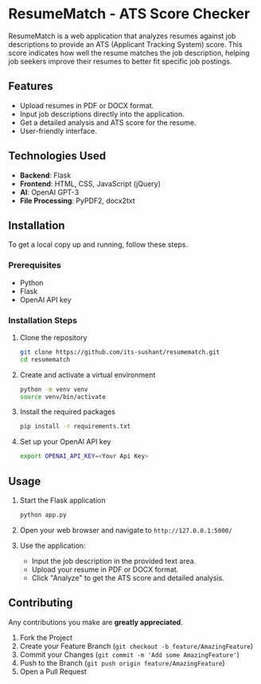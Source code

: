 # ResumeMatch - ATS Score Checker

ResumeMatch is a web application that analyzes resumes against job descriptions to provide an ATS (Applicant Tracking System) score. This score indicates how well the resume matches the job description, helping job seekers improve their resumes to better fit specific job postings.

## Features

- Upload resumes in PDF or DOCX format.
- Input job descriptions directly into the application.
- Get a detailed analysis and ATS score for the resume.
- User-friendly interface.

## Technologies Used

- **Backend**: Flask
- **Frontend**: HTML, CSS, JavaScript (jQuery)
- **AI**: OpenAI GPT-3
- **File Processing**: PyPDF2, docx2txt

## Installation

To get a local copy up and running, follow these steps.

### Prerequisites

- Python
- Flask
- OpenAI API key

### Installation Steps

1. Clone the repository
    ```sh
    git clone https://github.com/its-sushant/resumematch.git
    cd resumematch
    ```

2. Create and activate a virtual environment
    ```sh
    python -m venv venv
    source venv/bin/activate
    ```

3. Install the required packages
    ```sh
    pip install -r requirements.txt
    ```

4. Set up your OpenAI API key
    ```sh
    export OPENAI_API_KEY=<Your Api Key>
    ```

## Usage

1. Start the Flask application
    ```sh
    python app.py
    ```

2. Open your web browser and navigate to `http://127.0.0.1:5000/`

3. Use the application:
    - Input the job description in the provided text area.
    - Upload your resume in PDF or DOCX format.
    - Click "Analyze" to get the ATS score and detailed analysis.

## Contributing

Any contributions you make are **greatly appreciated**.

1. Fork the Project
2. Create your Feature Branch (`git checkout -b feature/AmazingFeature`)
3. Commit your Changes (`git commit -m 'Add some AmazingFeature'`)
4. Push to the Branch (`git push origin feature/AmazingFeature`)
5. Open a Pull Request